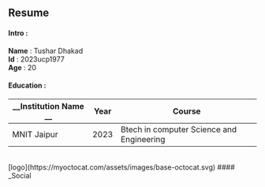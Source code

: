 ##  Resume
#### Intro :
__Name__ : Tushar Dhakad <br>
__Id__ : 2023ucp1977 <br>
__Age__ : 20 <br>
#### Education :
| __Institution Name __ | __Year__ | __Course__ |
|--------------|-------------|-----------------------------|
| MNIT Jaipur | 2023 | Btech in computer Science and Engineering |
<br>
[logo](https://myoctocat.com/assets/images/base-octocat.svg)
#### _Social 
